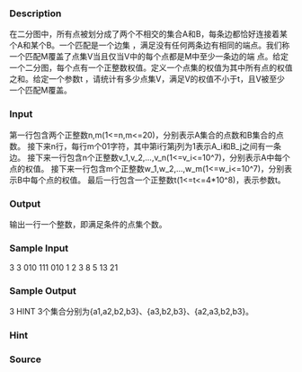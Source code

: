 
### Description
在二分图中，所有点被划分成了两个不相交的集合A和B，每条边都恰好连接着某个A和某个B。一个匹配是一个边集
，满足没有任何两条边有相同的端点。我们称一个匹配M覆盖了点集V当且仅当V中的每个点都是M中至少一条边的端
点。给定一个二分图，每个点有一个正整数权值。定义一个点集的权值为其中所有点的权值之和。给定一个参数t
，请统计有多少点集V，满足V的权值不小于t，且V被至少一个匹配M覆盖。

### Input
第一行包含两个正整数n,m(1<=n,m<=20)，分别表示A集合的点数和B集合的点数。
接下来n行，每行m个01字符，其中第i行第j列为1表示A_i和B_j之间有一条边。
接下来一行包含n个正整数v_1,v_2,...,v_n(1<=v_i<=10^7)，分别表示A中每个点的权值。
接下来一行包含m个正整数w_1,w_2,...,w_m(1<=w_i<=10^7)，分别表示B中每个点的权值。
最后一行包含一个正整数t(1<=t<=4*10^8)，表示参数t。

### Output
输出一行一个整数，即满足条件的点集个数。

### Sample Input
3 3
010
111
010
1 2 3
8 5 13
21
### Sample Output
3
HINT
3个集合分别为{a1,a2,b2,b3}、{a3,b2,b3}、{a2,a3,b2,b3}。
### Hint

### Source
